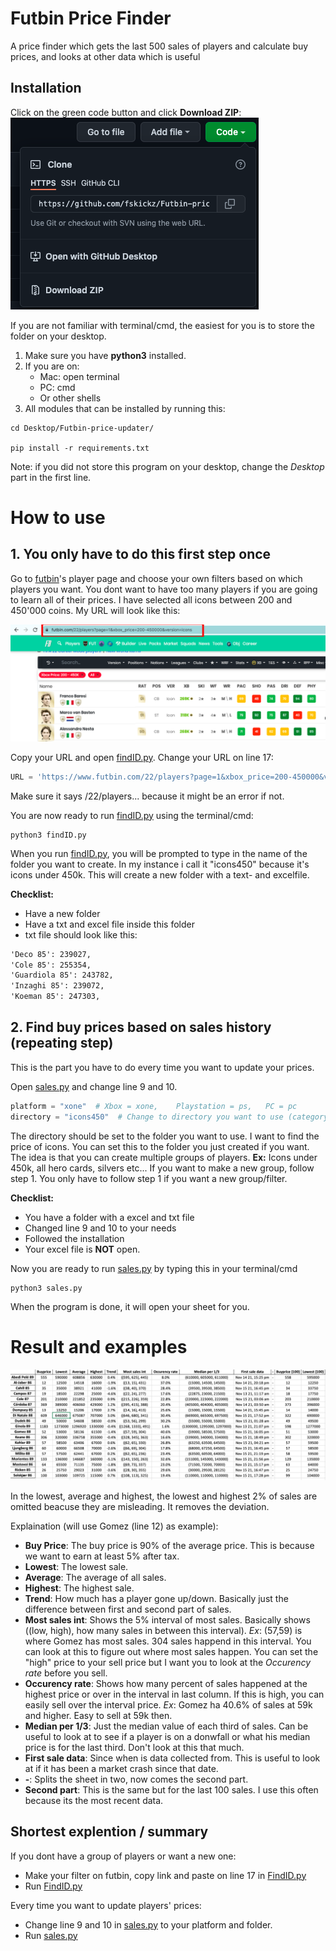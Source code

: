 # Futbin Price Finder
A price finder which gets the last 500 sales of players and calculate buy prices, and looks at other data which is useful

## Installation
Click on the green code button and click **Download ZIP**:
![](/fig/instruct.png)

If you are not familiar with terminal/cmd, the easiest for you is to store the folder on your desktop.

1. Make sure you have **python3** installed.
2. If you are on:
    * Mac: open terminal
    * PC: cmd
    * Or other shells
3. All modules that can be installed by running this:
```console
cd Desktop/Futbin-price-updater/

pip install -r requirements.txt
```
Note: if you did not store this program on your desktop, change the *Desktop* part in the first line.


# How to use
## 1. You only have to do this first step once
Go to [futbin](https://www.futbin.com/22/players)'s player page and choose your own filters based on which players you want. You dont want to have too many players if you are going to learn all of their prices. I have selected all icons between 200 and 450'000 coins. My URL will look like this:

![Players page](fig/Futbinlink.png)

Copy your URL and open [findID.py](findID.py). Change your URL on line 17:
```python
URL = 'https://www.futbin.com/22/players?page=1&xbox_price=200-450000&version=icons'
```
Make sure it says /22/players... because it might be an error if not.

You are now ready to run [findID.py](findID.py) using the terminal/cmd:
```console
python3 findID.py
```
When you run [findID.py](findID.py), you will be prompted to type in the name of the folder you want to create. In my instance i call it "icons450" because it's icons under 450k. This will create a new folder with a text- and excelfile. 

**Checklist:**
* Have a new folder
* Have a txt and excel file inside this folder
* txt file should look like this:
```txt
'Deco 85': 239027,
'Cole 85': 255354,
'Guardiola 85': 243782,
'Inzaghi 85': 239072,
'Koeman 85': 247303,
```

## 2. Find buy prices based on sales history (repeating step)
This is the part you have to do every time you want to update your prices.

Open [sales.py](sales.py) and change line 9 and 10.
```python
platform = "xone"  # Xbox = xone,    Playstation = ps,   PC = pc
directory = "icons450"  # Change to directory you want to use (category)
```
The directory should be set to the folder you want to use. I want to find the price of icons. You can set this to the folder you just created if you want. The idea is that you can create multiple groups of players. **Ex:** Icons under 450k, all hero cards, silvers etc... If you want to make a new group, follow step 1. You only have to follow step 1 if you want a new group/filter.

**Checklist:**
* You have a folder with a excel and txt file
* Changed line 9 and 10 to your needs
* Followed the installation
* Your excel file is **NOT** open.

Now you are ready to run [sales.py](sales.py) by typing this in your terminal/cmd
```console
python3 sales.py
```

When the program is done, it will open your sheet for you.

# Result and examples
![Sheet](fig/explainsheet2.png)

In the lowest, average and highest, the lowest and highest 2% of sales are omitted beacuse they are misleading. It removes the deviation.

Explaination (will use Gomez (line 12) as example):
* **Buy Price**: The buy price is 90% of the average price. This is because we want to earn at least 5% after tax. 
* **Lowest**: The lowest sale.
* **Average**: The average of all sales.
* **Highest**: The highest sale.
* **Trend**: How much has a player gone up/down. Basically just the difference between first and second part of sales.
* **Most sales int**: Shows the 5% interval of most sales. Basically shows ((low, high), how many sales in between this interval). *Ex*: (57,59) is where Gomez has most sales. 304 sales happend in this interval. You can look at this to figure out where most sales happen. You can set the "high" price to your sell price but I want you to look at the *Occurency rate* before you sell.
* **Occurency rate**: Shows how many percent of sales happened at the highest price or over in the interval in last column. If this is high, you can easily sell over the interval price. *Ex*: Gomez ha 40.6% of sales at 59k and higher. Easy to sell at 59k then.
* **Median per 1/3**: Just the median value of each third of sales. Can be useful to look at to see if a player is on a donwfall or what his median price is for the last third. Don't look at this that much.
* **First sale data**: Since when is data collected from. This is useful to look at if it has been a market crash since that date.
* **-**: Splits the sheet in two, now comes the second part.
* **Second part**: This is the same but for the last 100 sales. I use this often because its the most recent data.

## Shortest explention / summary
If you dont have a group of players or want a new one:
* Make your filter on futbin, copy link and paste on line 17 in [FindID.py](findID.py)
* Run [FindID.py](findID.py)

Every time you want to update players' prices:
* Change line 9 and 10 in [sales.py](sales.py) to your platform and folder.
*  Run [sales.py](sales.py)
